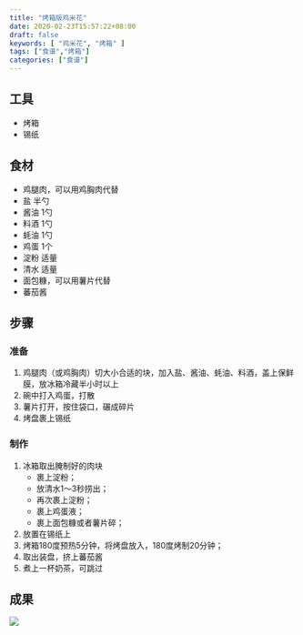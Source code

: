 ```yaml
---
title: "烤箱版鸡米花"
date: 2020-02-23T15:57:22+08:00
draft: false
keywords: [ "鸡米花", "烤箱" ]
tags: ["食谱","烤箱"]
categories: ["食谱"]
---
```


## 工具

- 烤箱
- 锡纸

## 食材

- 鸡腿肉，可以用鸡胸肉代替 
- 盐 半勺
- 酱油 1勺
- 料酒 1勺
- 蚝油 1勺
- 鸡蛋 1个
- 淀粉 适量
- 清水 适量
- 面包糠，可以用薯片代替
- 蕃茄酱

## 步骤

### 准备

1. 鸡腿肉（或鸡胸肉）切大小合适的块，加入盐、酱油、蚝油、料酒，盖上保鲜膜，放冰箱冷藏半小时以上
2. 碗中打入鸡蛋，打散
3. 薯片打开，按住袋口，碾成碎片
4. 烤盘裹上锡纸

### 制作

1. 冰箱取出腌制好的肉块
   - 裹上淀粉；
   - 放清水1～3秒捞出； 
   - 再次裹上淀粉；
   - 裹上鸡蛋液；
   - 裹上面包糠或者薯片碎；
2. 放置在锡纸上
3. 烤箱180度预热5分钟，将烤盘放入，180度烤制20分钟；
4. 取出装盘，挤上蕃茄酱
5. 煮上一杯奶茶，可跳过

## 成果

![](https://cdn.jsdelivr.net/gh/uyaba/pic-cloud/img/20200223220034.png)


